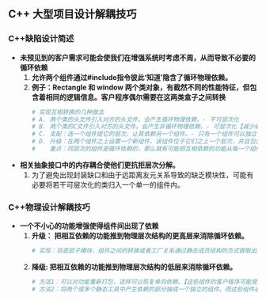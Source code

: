 ## **C++ 大型项目设计解耦技巧**

### **C++缺陷设计简述**
- **未预见到的客户需求可能会使我们在增强系统时考虑不周，从而导致不必要的循环依赖**
    1. **允许两个组件通过#include指令彼此‘知道’隐含了循环物理依赖。**
    2. **例子：Rectangle 和 window 两个类对象，有截然不同的性能特征，但包含着相同的逻辑信息。客户程序偶尔需要在这两类盒子之间转换**
        ```sh
        # 实现互相转换的几种做法 
        # A. 两个类的头文件引入对方的头文件。会产生循环物理依赖。- 不可层次化
        # B. 两个类的C文件引入对方的头文件。会产生非循环物理依赖。- 可层次化【减少编译连接时的性能时间，提高模块的独立性】
        # C. 支配：选一个组件提它的层次，让其依赖另一个组件。- 只有一个组件可以独立使用，高层次组件无法独立使用 【片面】
        # D. 升级：在两个组件之上设置一个新组件，该组件位于它们之上一个层次，并且包含它们。
        #    重点：同层次的组件是循环依赖的，那么就有可能把互相依赖的功能从每一个组件升级为潜在的新的更高层次的组件(依赖于每一个初始的组件)的静态成员。P185
        ```
- **相关抽象接口中的内存耦合使他们更抗拒层次分解。**
    1. 为了避免出现封装缺口和由于远距离友元关系导致的缺乏模块性，可能有必要将若干可层次化的类归入一个单一的组件内。

### **C++物理设计解耦技巧**
- **一个不小心的功能增强使得组件间出现了依赖**
    1. **升级： 把相互依赖的功能推到物理层次结构的更高层来消除循环依赖。**
        ```sh
        # 实现：将底层子模块，组件之间的转换或者工厂关系通过静态成员结构的方式提取出来有利于编译，链接，分层测试和组件解耦
        ```
    2. **降级: 把相互依赖的功能推到物理层次结构的低层来消除循环依赖。**
        ```sh
        # 方法1：可以对功能重新打包，这样可以恢复单向依赖。【这些组件的客户程序可能受影响 - p172】
        # 方法2：将两个或多个静态工具中产生依赖的部分抽成一个独立的组件。而这些组件通过特殊方式（实现继承等）与该核心组件建立链接。
        ```














